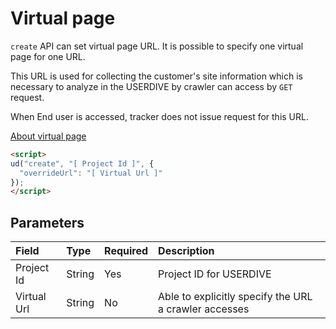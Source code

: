 # Virtual page

`create` API can set virtual page URL.
It is possible to specify one virtual page for one URL.

This URL is used for collecting the customer's site information which is necessary to analyze in the USERDIVE by crawler can access by `GET` request.

When End user is accessed, tracker does not issue request for this URL.

[About virtual page](../../../../guide/snapshot.html)

```html
<script>
ud("create", "[ Project Id ]", {
  "overrideUrl": "[ Virtual Url ]"
});
</script>
```

## Parameters

| Field       | Type   | Required | Description                                           |
|:------------|:-------|:---------|:------------------------------------------------------|
| Project Id  | String | Yes      | Project ID for USERDIVE                               |
| Virtual Url | String | No       | Able to explicitly specify the URL a crawler accesses |
